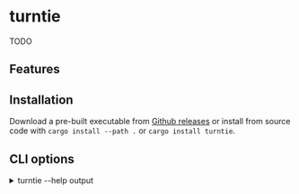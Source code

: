 # turntie

TODO

## Features

## Installation

Download a pre-built executable from [Github releases](https://github.com/vi/turntie/releases) or install from source code with `cargo install --path .`  or `cargo install turntie`.

## CLI options

<details><summary> turntie --help output</summary>

```
TODO
```
</details>
